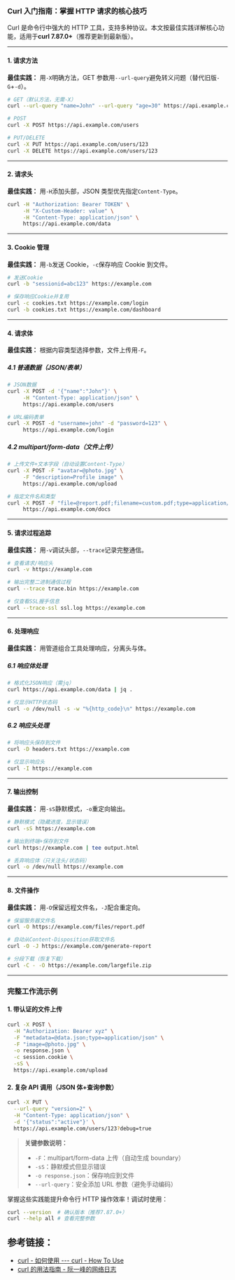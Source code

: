 ### Curl 入门指南：掌握 HTTP 请求的核心技巧

Curl 是命令行中强大的 HTTP 工具，支持多种协议。本文按最佳实践详解核心功能，适用于**curl 7.87.0+**（推荐更新到最新版）。

---

#### 1. **请求方法**

**最佳实践：** 用`-X`明确方法，GET 参数用`--url-query`避免转义问题（替代旧版`-G`+`-d`）。

```bash
# GET（默认方法，无需-X）
curl --url-query "name=John" --url-query "age=30" https://api.example.com/users

# POST
curl -X POST https://api.example.com/users

# PUT/DELETE
curl -X PUT https://api.example.com/users/123
curl -X DELETE https://api.example.com/users/123
```

---

#### 2. **请求头**

**最佳实践：** 用`-H`添加头部，JSON 类型优先指定`Content-Type`。

```bash
curl -H "Authorization: Bearer TOKEN" \
     -H "X-Custom-Header: value" \
     -H "Content-Type: application/json" \
     https://api.example.com/data
```

---

#### 3. **Cookie 管理**

**最佳实践：** 用`-b`发送 Cookie，`-c`保存响应 Cookie 到文件。

```bash
# 发送Cookie
curl -b "sessionid=abc123" https://example.com

# 保存响应Cookie并复用
curl -c cookies.txt https://example.com/login
curl -b cookies.txt https://example.com/dashboard
```

---

#### 4. **请求体**

**最佳实践：** 根据内容类型选择参数，文件上传用`-F`。

##### 4.1 普通数据（JSON/表单）

```bash
# JSON数据
curl -X POST -d '{"name":"John"}' \
     -H "Content-Type: application/json" \
     https://api.example.com/users

# URL编码表单
curl -X POST -d "username=john" -d "password=123" \
     https://api.example.com/login
```

##### 4.2 multipart/form-data（文件上传）

```bash
# 上传文件+文本字段（自动设置Content-Type）
curl -X POST -F "avatar=@photo.jpg" \
     -F "description=Profile image" \
     https://api.example.com/upload

# 指定文件名和类型
curl -X POST -F "file=@report.pdf;filename=custom.pdf;type=application/pdf" \
     https://api.example.com/docs
```

---

#### 5. **请求过程追踪**

**最佳实践：** 用`-v`调试头部，`--trace`记录完整通信。

```bash
# 查看请求/响应头
curl -v https://example.com

# 输出完整二进制通信过程
curl --trace trace.bin https://example.com

# 仅查看SSL握手信息
curl --trace-ssl ssl.log https://example.com
```

---

#### 6. **处理响应**

**最佳实践：** 用管道组合工具处理响应，分离头与体。

##### 6.1 响应体处理

```bash
# 格式化JSON响应（需jq）
curl https://api.example.com/data | jq .

# 仅显示HTTP状态码
curl -o /dev/null -s -w "%{http_code}\n" https://example.com
```

##### 6.2 响应头处理

```bash
# 将响应头保存到文件
curl -D headers.txt https://example.com

# 仅显示响应头
curl -I https://example.com
```

---

#### 7. **输出控制**

**最佳实践：** 用`-sS`静默模式，`-o`重定向输出。

```bash
# 静默模式（隐藏进度，显示错误）
curl -sS https://example.com

# 输出到终端+保存到文件
curl https://example.com | tee output.html

# 丢弃响应体（只关注头/状态码）
curl -o /dev/null https://example.com
```

---

#### 8. **文件操作**

**最佳实践：** 用`-O`保留远程文件名，`-J`配合重定向。

```bash
# 保留服务器文件名
curl -O https://example.com/files/report.pdf

# 自动从Content-Disposition获取文件名
curl -O -J https://example.com/generate-report

# 分段下载（恢复下载）
curl -C - -O https://example.com/largefile.zip
```

---

### 完整工作流示例

#### 1. 带认证的文件上传

```bash
curl -X POST \
  -H "Authorization: Bearer xyz" \
  -F "metadata=@data.json;type=application/json" \
  -F "image=@photo.jpg" \
  -o response.json \
  -c session.cookie \
  -sS \
  https://api.example.com/upload
```

#### 2. 复杂 API 调用（JSON 体+查询参数）

```bash
curl -X PUT \
  --url-query "version=2" \
  -H "Content-Type: application/json" \
  -d '{"status":"active"}' \
  https://api.example.com/users/123?debug=true
```

> **关键参数说明：**
>
> - `-F`：multipart/form-data 上传（自动生成 boundary）
> - `-sS`：静默模式但显示错误
> - `-o response.json`：保存响应到文件
> - `--url-query`：安全添加 URL 参数（避免手动编码）

掌握这些实践能提升命令行 HTTP 操作效率！调试时使用：

```bash
curl --version  # 确认版本（推荐7.87.0+）
curl --help all # 查看完整参数
```

## 参考链接：

- [curl - 如何使用 --- curl - How To Use](https://curl.se/docs/manpage.html)
- [curl 的用法指南 - 阮一峰的网络日志](https://www.ruanyifeng.com/blog/2019/09/curl-reference.html)
